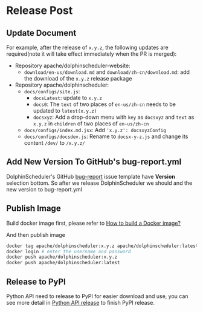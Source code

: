 # Release Post

## Update Document

For example, after the release of `x.y.z`, the following updates are required(note it will take effect immediately when the PR is merged):

- Repository apache/dolphinscheduler-website:
  - `download/en-us/download.md` and `download/zh-cn/download.md`: add the download of the `x.y.z` release package
- Repository apache/dolphinscheduler:
  - `docs/configs/site.js`:
    - `docsLatest`: update to `x.y.z`
    - `docs0`: The `text` of two places of `en-us/zh-cn` needs to be updated to `latest(x.y.z)`
    - `docsxyz`: Add a drop-down menu with `key` as `docsxyz` and `text` as `x.y.z` in `children` of two places of `en-us/zh-cn`
  - `docs/configs/index.md.jsx`: Add `'x.y.z': docsxyzConfig`
  - `docs/configs/docsdev.js`: Rename to `docsx-y-z.js` and change its content `/dev/` to `/x.y.z/`

## Add New Version To GitHub's bug-report.yml

DolphinScheduler's GitHub [bug-report](https://github.com/apache/dolphinscheduler/blob/dev/.github/ISSUE_TEMPLATE/bug-report.yml)
issue template have **Version** selection bottom. So after we release DolphinScheduler we should and the new version to
bug-report.yml

## Publish Image

Build docker image first, please refer to [How to build a Docker image?](https://dolphinscheduler.apache.org/en-us/docs/latest/user_doc/guide/start/docker.html)

And then publish image

```bash
docker tag apache/dolphinscheduler:x.y.z apache/dolphinscheduler:latest
docker login # enter the username and password
docker push apache/dolphinscheduler:x.y.z
docker push apache/dolphinscheduler:latest
```

## Release to PyPI

Python API need to release to PyPI for easier download and use, you can see more detail in [Python API release](https://github.com/apache/dolphinscheduler/blob/dev/dolphinscheduler-python/pydolphinscheduler/RELEASE.md#to-pypi)
to finish PyPI release.

